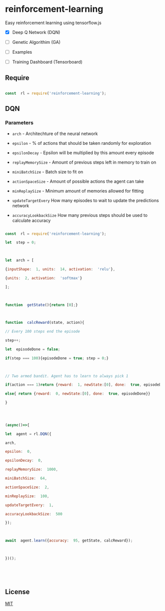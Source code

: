 
# reinforcement-learning

  

Easy reinforcement learning using tensorflow.js

  
  

*  [X] Deep Q Network (DQN)

* [ ] Genetic Algorithim (GA)

* [ ] Examples

* [ ] Training Dashboard (Tensorboard)

  

## Require

  

```javascript

const  rl = require('reinforcement-learning');

```

  
  


  

## DQN

  

### Parameters

 - ``arch`` - Architechture of the neural network

	

 - ``epsilon``	- % of actions that should be taken randomly for exploration  

 - ``epsilonDecay`` - Epsilon will be multiplied by this amount every episode

- ``replayMemorySize`` - Amount of previous steps left in memory to train on 

- ``miniBatchSize`` - Batch size to fit on 

- ``actionSpaceSize`` - Amount of possible actions the agent can take 

- ``minReplaySize`` - Minimum amount of memories allowed for fitting 

- ``updateTargetEvery``  How many episodes to wait to update the predictions network

- ``accuracyLookbackSize`` How many previous steps should be used to calculate accuracy

  

```javascript

const  rl = require('reinforcement-learning');

let  step = 0;

  

let  arch = [

{inputShape:  1, units:  14, activation:  'relu'},

{units:  2, activation:  'softmax'}

];

  

function  getState(){return [0];}

  

function  calcReward(state, action){

// Every 100 steps end the episode

step++;

let  episodeDone = false;

if(step === 100){episodeDone = true; step = 0;}

  

// Two armed bandit. Agent has to learn to always pick 1

if(action === 1)return {reward:  1, newState:[0], done:  true, episodeDone};

else{ return {reward:  0, newState:[0], done:  true, episodeDone}}

}

  
  

(async()=>{

let  agent = rl.DQN({

arch,

epsilon:  0,

epsilonDecay:  0,

replayMemorySize:  1000,

miniBatchSize:  64,

actionSpaceSize:  2,

minReplaySize:  100,

updateTargetEvery:  1,

accuracyLookbackSize:  500

});

  

await  agent.learn({accuracy:  95, getState, calcReward});

  

})();

  
  
  

```

  

  
  

## License

[MIT](https://choosealicense.com/licenses/mit/)